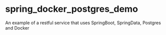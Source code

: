 # spring_docker_postgres_demo
An example of a restful service that uses SpringBoot, SpringData, Postgres and Docker
